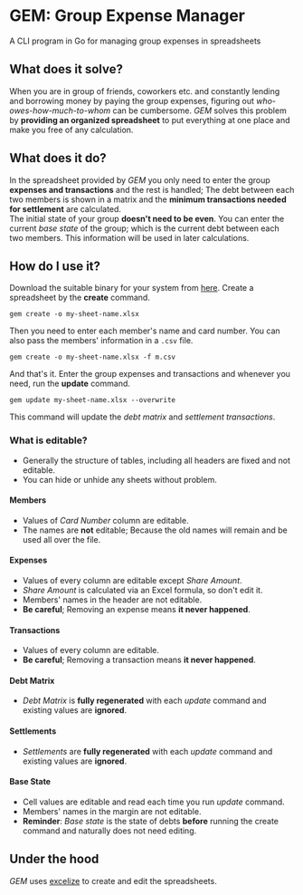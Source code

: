 # GEM: Group Expense Manager
A CLI program in Go for managing group expenses in spreadsheets 

## What does it solve?
When you are in group of friends, coworkers etc. and constantly lending and borrowing money by paying the group expenses, figuring out *who-owes-how-much-to-whom* can be cumbersome. *GEM* solves this problem by **providing an organized spreadsheet** to put everything at one place and make you free of any calculation. 

## What does it do?
In the spreadsheet provided by *GEM* you only need to enter the group **expenses and transactions** and the rest is handled; The debt between each two members is shown in a matrix and the **minimum transactions needed for settlement** are calculated.  
The initial state of your group **doesn't need to be even**. You can enter the current *base state* of the group; which is the current debt between each two members. This information will be used in later calculations.

## How do I use it?
Download the suitable binary for your system from [here](https://github.com/MeysamBavi/group-expense-manager/releases/latest). Create a spreadsheet by the **create** command.

```
gem create -o my-sheet-name.xlsx
```

Then you need to enter each member's name and card number. You can also pass the members' information in a `.csv` file.

```
gem create -o my-sheet-name.xlsx -f m.csv
```

And that's it. Enter the group expenses and transactions and whenever you need, run the **update** command.

```
gem update my-sheet-name.xlsx --overwrite
```

This command will update the *debt matrix* and *settlement transactions*.

### What is editable?
+ Generally the structure of tables, including all headers are fixed and not editable.
+ You can hide or unhide any sheets without problem.

#### Members
+ Values of *Card Number* column are editable.
+ The names are **not** editable; Because the old names will remain and be used all over the file.

#### Expenses
+ Values of every column are editable except *Share Amount*.
+ *Share Amount* is calculated via an Excel formula, so don't edit it.
+ Members' names in the header are not editable.
+ **Be careful**; Removing an expense means **it never happened**.

#### Transactions
+ Values of every column are editable.
+ **Be careful**; Removing a transaction means **it never happened**.

#### Debt Matrix
+ *Debt Matrix* is **fully regenerated** with each *update* command and existing values are **ignored**.

#### Settlements
+ *Settlements* are **fully regenerated** with each *update* command and existing values are **ignored**.

#### Base State
+ Cell values are editable and read each time you run *update* command.
+ Members' names in the margin are not editable.
+ **Reminder**: *Base state* is the state of debts **before** running the create command and naturally does not need editing.

## Under the hood
*GEM* uses [excelize](https://github.com/qax-os/excelize) to create and edit the spreadsheets.
